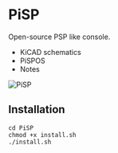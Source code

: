 # PiSP
Open-source PSP like console.

- KiCAD schematics
- PiSPOS
- Notes

![PiSP](PiSP.gif)

## Installation
```
cd PiSP
chmod +x install.sh
./install.sh
```